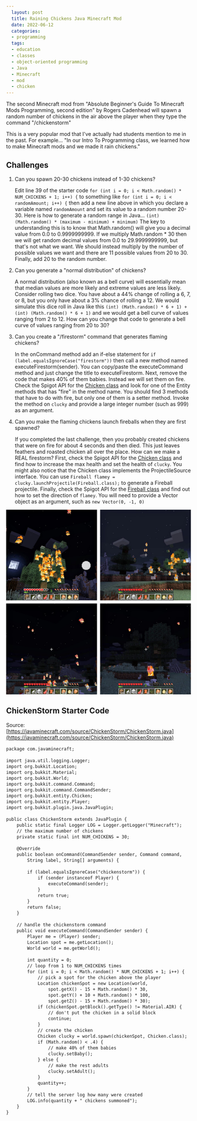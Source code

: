 ```yaml
---
  layout: post
  title: Raining Chickens Java Minecraft Mod
  date: 2022-06-12
  categories:
  - programming
  tags:
  - education
  - classes
  - object-oriented programming
  - Java
  - Minecraft
  - mod
  - chicken
---
```


The second Minecraft mod from "Absolute Beginner's Guide To Minecraft Mods Programming, second edition" by Rogers Cadenhead will spawn a random number of chickens in the air above the player when they type the command "/chickenstorm"

This is a very popular mod that I've actually had students mention to me in the past. For example... "In our Intro To Programming class, we learned how to make Minecraft mods and we made it rain chickens."

## Challenges

1. Can you spawn 20-30 chickens instead of 1-30 chickens?

   Edit line 39 of the starter code `for (int i = 0; i < Math.random() * NUM_CHICKENS + 1; i++) {` to something like `for (int i = 0; i < randomAmount; i++) {` then add a new line above in which you declare a variable named `randomAmount` and set its value to a random number 20-30. Here is how to generate a random range in Java... `(int) (Math.random() * (maximum - minimum) + minimum)` The key to understanding this is to know that Math.random() will give you a decimal value from 0.0 to 0.9999999999. If we multiply Math.random * 30 then we will get random decimal values from 0.0 to 29.9999999999, but that's not what we want. We should instead multiply by the number of possible values we want and there are 11 possible values from 20 to 30. Finally, add 20 to the random number.

1. Can you generate a "normal distribution" of chickens?

   A normal distribution (also known as a bell curve) will essentially mean that median values are more likely and extreme values are less likely. Consider rolling two dice. You have about a 44% change of rolling a 6, 7, or 8, but you only have about a 3% chance of rolling a 12. We would simulate this dice roll in Java like this `(int) (Math.random() * 6 + 1) + (int) (Math.random() * 6 + 1)` and we would get a bell curve of values ranging from 2 to 12. How can you change that code to generate a bell curve of values ranging from 20 to 30?

1. Can you create a "/firestorm" command that generates flaming chickens?

   In the onCommand method add an if-else statement for `if (label.equalsIgnoreCase("firestorm"))` then call a new method named executeFirestorm(sender). You can copy/paste the executeCommand method and just change the title to executeFirestorm. Next, remove the code that makes 40% of them babies. Instead we will set them on fire. Check the Spigot API for the [Chicken class](https://helpch.at/docs/1.7.10/org/bukkit/entity/Chicken.html) and look for one of the Entity methods that has "fire" in the method name. You should find 3 methods that have to do with fire, but only one of them is a setter method. Invoke the method on `clucky` and provide a large integer number (such as 999) as an argument.

1. Can you make the flaming chickens launch fireballs when they are first spawned?

   If you completed the last challenge, then you probably created chickens that were on fire for about 4 seconds and then died. This just leaves feathers and roasted chicken all over the place. How can we make a REAL firestorm? First, check the Spigot API for the [Chicken class](https://helpch.at/docs/1.7.10/org/bukkit/entity/Chicken.html) and find how to increase the max health and set the health of `clucky`. You might also notice that the Chicken class implements the ProjectileSource interface. You can use `Fireball flamey = clucky.launchProjectile(Fireball.class);` to generate a Fireball projectile. Finally, check the Spigot API for the [Fireball class](https://helpch.at/docs/1.7.10/org/bukkit/entity/Fireball.html) and find out how to set the direction of `flamey`. You will need to provide a Vector object as an argument, such as `new Vector(0, -1, 0)`


![Demo of the FireStorm Minecraft mod](/assets/firestorm-collage.jpg)

## ChickenStorm Starter Code

Source: [https://javaminecraft.com/source/ChickenStorm/ChickenStorm.java](https://javaminecraft.com/source/ChickenStorm/ChickenStorm.java)

```
package com.javaminecraft;

import java.util.logging.Logger;
import org.bukkit.Location;
import org.bukkit.Material;
import org.bukkit.World;
import org.bukkit.command.Command;
import org.bukkit.command.CommandSender;
import org.bukkit.entity.Chicken;
import org.bukkit.entity.Player;
import org.bukkit.plugin.java.JavaPlugin;

public class ChickenStorm extends JavaPlugin {
    public static final Logger LOG = Logger.getLogger("Minecraft");
    // the maximum number of chickens
    private static final int NUM_CHICKENS = 30;

    @Override
    public boolean onCommand(CommandSender sender, Command command,
        String label, String[] arguments) {

        if (label.equalsIgnoreCase("chickenstorm")) {
            if (sender instanceof Player) {
                executeCommand(sender);
            }
            return true;
        }
        return false;
    }

    // handle the chickenstorm command
    public void executeCommand(CommandSender sender) {
        Player me = (Player) sender;
        Location spot = me.getLocation();
        World world = me.getWorld();

        int quantity = 0;
        // loop from 1 to NUM_CHICKENS times
        for (int i = 0; i < Math.random() * NUM_CHICKENS + 1; i++) {
            // pick a spot for the chicken above the player
            Location chickenSpot = new Location(world,
                spot.getX() - 15 + Math.random() * 30,
                spot.getY() + 10 + Math.random() * 100,
                spot.getZ() - 15 + Math.random() * 30);
            if (chickenSpot.getBlock().getType() != Material.AIR) {
                // don't put the chicken in a solid block
                continue;
            }
            // create the chicken
            Chicken clucky = world.spawn(chickenSpot, Chicken.class);
            if (Math.random() < .4) {
                // make 40% of them babies
                clucky.setBaby();
            } else {
                // make the rest adults
                clucky.setAdult();
            }
            quantity++;
        }
        // tell the server log how many were created
        LOG.info(quantity + " chickens summoned");
    }
}
```

